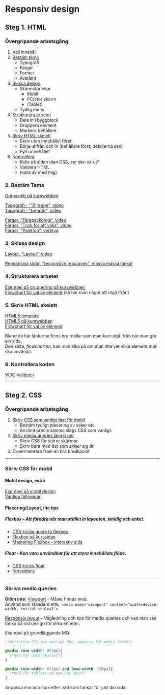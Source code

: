 # Responsiv design

## Steg 1. HTML

### Övergripande arbetsgång

1. Välj innehåll
2. [Bestäm tema](#theme)
   * Typografi
   * Färger
   * Former
   * Avstånd
3. [Skissa design](#design)
    * Skärmstorlekar
      * Mobil
      * PC/stor skärm
      * (Tablet)
    * Tydlig meny
4. [Strukturera arbetet](#structure)
    * Dela in i byggblock
    * Gruppera element
    * Markera behållare
5. [Skriv HTML skelett](#skeleton)
    * Skriv utan innehållet först
    * Börja utifrån och in (behållare först, detaljerna sen)
    * Fyll i innehållet
6. [Kontrollera](#check)
    * Kolla på sidan utan CSS, ser den ok ut?
    * Validera HTML
    * (kolla av med mig)
  
### <a name="theme">2. Bestäm Tema</a>
[Gränssnitt på kurswebben](https://twiggy.smutje.se/index.php/Gr%C3%A4nssnittdesign)  

[Typografi - "10 regler", video](https://www.youtube.com/watch?v=gWo1ueIayj4)  
[Typografi - "trender", video](https://www.youtube.com/watch?v=NWIruxSx22Q)  
  
[Färger, "Färgpsykologi", video](https://www.youtube.com/watch?v=r9gYdD-REI0)  
[Färger, "Trick för att välja", video](https://www.youtube.com/watch?v=MjulRnUvttM)  
[Färger, "Paletton", verktyg](http://paletton.com/#uid=1000u0kllllaFw0g0qFqFg0w0aF)  


### <a name="design">3. Skissa design</a>
[Layout, "Layout", video](https://www.youtube.com/watch?v=A8pSoqEfayU)

[Repsonsiva sidor, "responsive resources", massa massa länkar](http://bradfrost.github.io/this-is-responsive/resources.html)

### <a name="structure">4. Strukturera arbetet</a>

[Exempel på gruppering på kurswebben](https://twiggy.smutje.se/index.php/Ekol%C3%A5dans_webbshop)  
[Flowchart för val av element](http://html5doctor.com/downloads/h5d-sectioning-flowchart.pdf) (så har man något att utgå ifrån)  

### <a name="skeleton">5. Skriv HTML skelett</a>

[HTML5 template](https://gist.github.com/jaxon/3913867)  
[HTML5 på kurswebben](https://twiggy.smutje.se/index.php/Anv%C3%A4nda_HTML5_semantiska_element#Varf.C3.B6r_semantiska_element.3F)  
[Flowchart för val av element](http://html5doctor.com/downloads/h5d-sectioning-flowchart.pdf)  

Bland de här länkarna finns bra mallar som man kan utgå ifrån när man gör sin sida.  
Den sista, *flowcharten*, kan man kika på om man inte vet vilka element man ska använda.

### <a name="check">6. Kontrollera koden</a>
[W3C Validator](http://html5.validator.nu/)

***

## Steg 2. CSS

### Övergripande arbetsgång

1. [Skriv CSS som vanligt fast för mobil](#mobile)   
    * Bestäm tydligt placering av saker etc.
    * Använd precis samma slags CSS som vanligt.
2. [Skriv media queries längst ner](#media)
    * Skriv CSS för större skärmar
    * Skriv bara med det som *skiljer sig åt*
3. Experimentera fram en bra breakpoint

***
### <a name="mobile">Skriv CSS för mobil</a>

#### Mobil design, extra
[Exempel på mobil design](http://www.mobile-patterns.com/)  
[Vanliga fallgropar](http://bradfrost.com/blog/post/mobile-web-problems/)  

#### Placering/Layout, lite tips

##### Flexbox - Att föredra när man stället in layouten, smidig och enkel.
* [CSS-tricks guide to flexbox](https://css-tricks.com/snippets/css/a-guide-to-flexbox/)
* [Flexbox på kurssidan](https://twiggy.smutje.se/index.php/Styla_horisontell_placering_med_CSS_flexbox) 
* [Mastering Flexbox - interaktiv sida](http://webdesignerwall.com/tutorials/master-css-flexbox-5-simple-steps)




##### Float - Kan vara användbar för att styra innehållets flöde.
* [CSS-tricks float](https://css-tricks.com/almanac/properties/f/float/)
* [Kurssidans](https://twiggy.smutje.se/index.php/Skapa_snyggt_bildgalleri)



***
### <a name="media">Skriva media queries</a>
**Glöm inte:** [Viewport](https://developer.mozilla.org/en-US/docs/Mozilla/Mobile/Viewport_meta_tag) - Måste finnas med.  
Använd som standard ```HTML <meta name="viewport" content="width=device-width, initial-scale=1">```  

[Responsiv layout](https://twiggy.smutje.se/index.php/Skapa_en_webbsida_med_responsiv_layout) - Vägledning och tips för media queries och vad man ska tänka på vid design för olika enheter.

Exempel på grundläggande MQ:  

```css
/*definiera CSS som vanligt här, anpassa för mobil först*/

@media (min-width: 801px){
  /*Kod för datorskärmar*/
}

@media (min-width: 601px) and (max-width: 800px){
  /*Kod för tablets om man har det*/
}

```
Anpassa min och max efter vad som funkar för just din sida.
